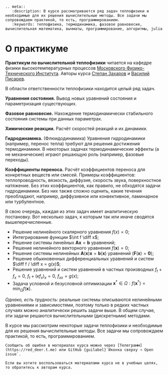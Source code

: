 ```{eval-rst}
.. meta::
   :description: В курсе рассматривается ряд задач теплофизики и необходимые для их решения вычислительные методы. Все задачи мы сопровождаем практикой, то есть, программированием.
   :keywords: теплофизика, термодинамика, фазовое равновесие, вычислительная математика, вычматы, программирование, алгоритмы, julia
```


# О практикуме

**Практикум по вычислительной теплофизики** читается на кафедре физики высокотемпературных процессов [Московского Физико-Технического Института](https://mipt.ru/).
Авторы курса [Степан Захаров](https://scholar.google.ru/citations?user=xvp7Z9oAAAAJ) и [Василий Писарев](https://scholar.google.ru/citations?user=ZLTxwC8AAAAJ).

В области ответственности теплофизики находится целый ряд задач.

**Уравнения состояния.** Вывод новых уравнений состояния и параметризация существующих.

**Фазовое равновесие.** Нахождение термодинамически стабильного состояния системы при данных параметрах.

**Химические реакции.** Расчёт скоростей реакций и их динамики.

**Гидродинамика.** (Флюидодинамика) Уравнения гидродинамики (например, перенос тепла) требуют для решения достижения термодинамики. В некоторых задачах термодинамические эффекты (а не механические) играют решающую роль (например, фазовые переходы).

**Коэффициенты переноса.** Расчёт коэффициентов переноса для конкретных веществ или смесей. Примеры коэффициентов: теплопроводность, вязкость, диффузия, скорость звука, поверхностное натяжение. Без этих коэффициентов, как правило, не обходятся задачи гидродинамики. Без них также сложно оценить, какие течения преобладают, например, диффузивное или конвективное, ламинарное или турбулентное.

В свою очередь, каждая из этих задач имеет аналитическую постановку.
Вот несколько задач, к которым так или иначе сводятся вышеперечисленные.

- Решение нелинейного скалярного уравнения $f(x) = 0$;
- Интегрирование функции $\int f \diff x$;
- Решение системы линейных $\mathbf{A}\mathbf{x} = \mathbf{b}$ уравнений;
- Решение нелинейного векторного уравнения $f(\mathbf{x}) = 0$;
- Решение системы нелинейных $\mathbf{A}(\mathbf{x})\mathbf{x} = \mathbf{b}(\mathbf{x})$ уравнений $(\mathbf{F}(\mathbf{x}) = \mathbf{0})$;
- Решение обыкновенных дифференциальных уравнений и систем $\diff f / \diff x = g(x)$;
- Решение уравнений и систем уравнений в частных производных $f_t + f_x = 0$, $f_t + (\kappa f_x)_x = 0$, $f_{xx} = g(x)$;
- Задача условной и безусловной оптимизации $\mathbf{x}^*\in\Omega: f(\mathbf{x}^*) = \min_\Omega f(\mathbf{x})$.

*Однако, есть трудность*: реальные системы описываются нелинейными уравнениями и зависимостями, поэтому только в редких частных случаях можно аналитически решить задачи выше.
В общем случае, эти задачи решаются вычислительными (дискретными) методами.

В курсе мы рассмотрим некоторые задачи теплофизики и необходимые для их решения вычислительные методы.
Все задачи мы сопровождаем практикой, то есть, программированием.


```{tip}
Сообщить об ошибке в материалах курса можно через [Телеграмм](https://red_deer.t.me) или GitHub {guilabel}`Иконка сверху → Open issue`.

Если вы хотите воспользоваться материалами курса не в учебных целях, то обратитесь к авторам курса.
```
